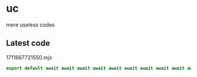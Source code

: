 # uc
mere useless codes

## Latest code
<!-- current -->
1711667721550.mjs
```javascript
export default await await await await await await await await await await true
```
<!-- /current -->